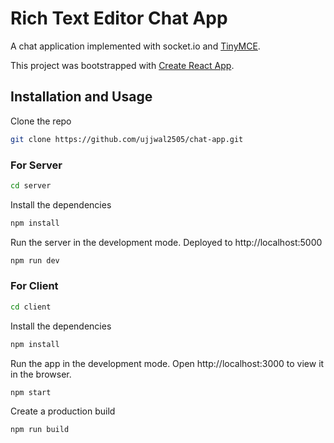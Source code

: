 # Rich Text Editor Chat App

A chat application implemented with socket.io and [TinyMCE](https://www.tiny.cloud/).

This project was bootstrapped with [Create React App](https://github.com/facebook/create-react-app).

## Installation and Usage

Clone the repo

```sh
git clone https://github.com/ujjwal2505/chat-app.git
```

### For Server

```sh
cd server
```

Install the dependencies

```sh
npm install
```

Run the server in the development mode.
Deployed to http://localhost:5000

```sh
npm run dev
```

### For Client

```sh
cd client
```

Install the dependencies

```sh
npm install
```

Run the app in the development mode.
Open http://localhost:3000 to view it in the browser.

```sh
npm start
```

Create a production build

```sh
npm run build
```
